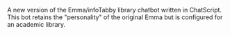 A new version of the Emma/infoTabby library chatbot written in ChatScript. This bot retains the "personality" of the original Emma but is configured for an academic library.